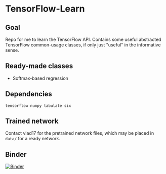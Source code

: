 # TensorFlow-Learn

## Goal

Repo for me to learn the TensorFlow API. Contains some useful abstracted TensorFlow common-usage classes, if only just "useful" in the informative sense.

## Ready-made classes

* Softmax-based regression

## Dependencies

`tensorflow numpy tabulate six`

## Trained network

Contact vlad17 for the pretrained network files, which may be placed in `data/` for a ready network.

## Binder

[![Binder](http://mybinder.org/badge.svg)](http://mybinder.org/repo/vlad17/TensorFlow-Learn)

